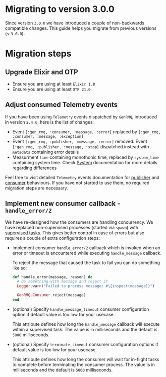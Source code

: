 Migrating to version 3.0.0
==========================

Since version `3.0.0` we have introduced a couple of non-backwards compatible changes. This guide 
helps you migrate from previous versions (< `3.0.0`).

# Migration steps

## Upgrade Elixir and OTP

* Ensure you are using at least `Elixir 1.8`
* Ensure you are using at least `OTP 21.0`

## Adjust consumed Telemetry events

If you have been using `Telemetry` events dispatched by `GenRMQ`, introduced in version `2.4.0`, here is the list of changes:

* Event `[:gen_rmq, :consumer, :message, :error]` replaced by `[:gen_rmq, :consumer, :message, :exception]`
* Event `[:gen_rmq, :publisher, :message, :error]` removed. Event `[:gen_rmq, :publisher, :message, :stop]` dispatched instead with `metadata` containing error details
* Measurment `time` containing monothonic time, replaced by `system_time` containing system time. Check [System][system] documentation for more details regarding differences

Feel free to visit detailed `Telemetry` events documentation for [publisher][publisher_telemetry_events]
and [consumer][consumer_telemetry_events] behaviours. If you have not started to use them, no required migration steps are necessary.

## Implement new consumer callback -  `handle_error/2`

We have re-designed how the consumers are handling concurrency. We have replaced non-supervised processes (started via `spawn`)
with [supervised tasks](https://hexdocs.pm/elixir/Task.Supervisor.html). This gives better control in case of errors but also requires
a couple of extra configuration steps:

* Implement consumer `handle_error/2` callback which is invoked when an error or timeout is encountered while executing `handle_message` callback.

  To reject the message that caused the task to fail you can do something like so:

  ~~~elixir
  def handle_error(message, reason) do
    # Do something with message and reject it
    Logger.warn("Failed to process message: #\{inspect(message)}")

    GenRMQ.Consumer.reject(message)
  end
  ~~~

* (optional) Specify `handle_message_timeout` consumer configuration option if default value is too low for your usecase.

  This attribute defines how long the `handle_message` callback will execute within a supervised task.
  The value is in milliseconds and the default is `5000` milliseconds.

* (optional) Specify `terminate_timeout` consumer configuration options if default value is too low for your usecase.

  This attribute defines how long the consumer will wait for in-flight tasks to complete before terminating the consumer process.
  The value is in milliseconds and the default is `5000` milliseconds.

[system]: https://hexdocs.pm/elixir/System.html#module-time
[consumer_telemetry_events]: https://github.com/meltwater/gen_rmq/blob/master/lib/gen_rmq/consumer/telemetry.ex
[publisher_telemetry_events]: https://github.com/meltwater/gen_rmq/blob/master/lib/gen_rmq/publisher/telemetry.ex
